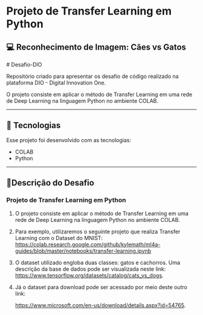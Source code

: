 # Projeto de Transfer Learning em Python



## 💻 Reconhecimento de Imagem: Cães vs Gatos

<p># Desafio-DIO </p>
<p>Repositório criado para apresentar os desafio de código realizado na plataforma DIO - Digital Innovation One. </p>
<p>O projeto consiste em aplicar o método de Transfer Learning em uma rede de Deep Learning na linguagem Python no ambiente COLAB.  </p>
<hr/>



## 🚀 Tecnologias

Esse projeto foi desenvolvido com as tecnologias:

- COLAB
- Python

<hr/>



## 📃**Descrição do Desafio**

### **Projeto de Transfer Learning em Python**

1. O projeto consiste em aplicar o método de Transfer Learning em uma rede de Deep Learning na linguagem Python no ambiente COLAB.  

2. Para exemplo, utilizaremos o seguinte projeto que realiza Transfer Learning com o Dataset do MNIST: 
   <https://colab.research.google.com/github/kylemath/ml4a-guides/blob/master/notebooks/transfer-learning.ipynb> 

3. O dataset utilizado engloba duas classes: gatos e cachorros. Uma descrição da base de dados pode ser visualizada neste link: <https://www.tensorflow.org/datasets/catalog/cats_vs_dogs>. 

4. Já o dataset para download pode ser acessado por meio deste outro link:

   <https://www.microsoft.com/en-us/download/details.aspx?id=54765>. 












